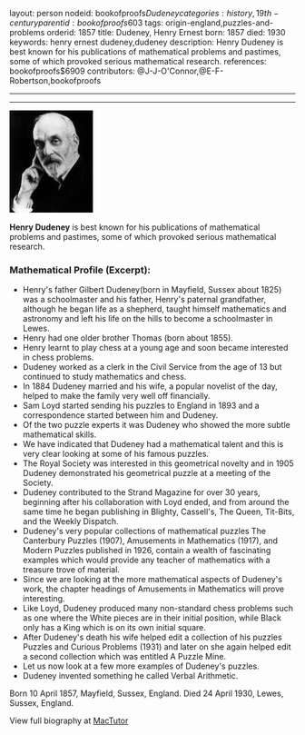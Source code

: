 layout: person
nodeid: bookofproofs$Dudeney
categories: history,19th-century
parentid: bookofproofs$603
tags: origin-england,puzzles-and-problems
orderid: 1857
title: Dudeney, Henry Ernest
born: 1857
died: 1930
keywords: henry ernest dudeney,dudeney
description: Henry Dudeney is best known for his publications of mathematical problems and pastimes, some of which provoked serious mathematical research.
references: bookofproofs$6909
contributors: @J-J-O'Connor,@E-F-Robertson,bookofproofs

---



---

![Dudeney.jpg](https://github.com/bookofproofs/bookofproofs.github.io/blob/main/_sources/_assets/images/portraits/Dudeney.jpg?raw=true)

**Henry Dudeney** is best known for his publications of mathematical problems and pastimes, some of which provoked serious mathematical research.

### Mathematical Profile (Excerpt):
* Henry's father Gilbert Dudeney(born in Mayfield, Sussex about 1825) was a schoolmaster and his father, Henry's paternal grandfather, although he began life as a shepherd, taught himself mathematics and astronomy and left his life on the hills to become a schoolmaster in Lewes.
* Henry had one older brother Thomas (born about 1855).
* Henry learnt to play chess at a young age and soon became interested in chess problems.
* Dudeney worked as a clerk in the Civil Service from the age of 13 but continued to study mathematics and chess.
* In 1884 Dudeney married and his wife, a popular novelist of the day, helped to make the family very well off financially.
* Sam Loyd started sending his puzzles to England in 1893 and a correspondence started between him and Dudeney.
* Of the two puzzle experts it was Dudeney who showed the more subtle mathematical skills.
* We have indicated that Dudeney had a mathematical talent and this is very clear looking at some of his famous puzzles.
* The Royal Society was interested in this geometrical novelty and in 1905 Dudeney demonstrated his geometrical puzzle at a meeting of the Society.
* Dudeney contributed to the Strand Magazine for over 30 years, beginning after his collaboration with Loyd ended, and from around the same time he began publishing in Blighty, Cassell's, The Queen, Tit-Bits, and the Weekly Dispatch.
* Dudeney's very popular collections of mathematical puzzles The Canterbury Puzzles (1907), Amusements in Mathematics (1917), and Modern Puzzles published in 1926, contain a wealth of fascinating examples which would provide any teacher of mathematics with a treasure trove of material.
* Since we are looking at the more mathematical aspects of Dudeney's work, the chapter headings of Amusements in Mathematics will prove interesting.
* Like Loyd, Dudeney produced many non-standard chess problems such as one where the White pieces are in their initial position, while Black only has a King which is on its own initial square.
* After Dudeney's death his wife helped edit a collection of his puzzles Puzzles and Curious Problems (1931) and later on she again helped edit a second collection which was entitled A Puzzle Mine.
* Let us now look at a few more examples of Dudeney's puzzles.
* Dudeney invented something he called Verbal Arithmetic.

Born 10 April 1857, Mayfield, Sussex, England. Died 24 April 1930, Lewes, Sussex, England.

View full biography at [MacTutor](https://mathshistory.st-andrews.ac.uk/Biographies/Dudeney/)
